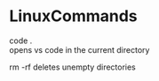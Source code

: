 # LinuxCommands

code .  
opens vs code in the current directory


rm -rf
deletes unempty directories

